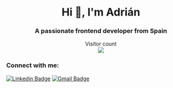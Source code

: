 <h1 align="center">Hi 👋, I'm Adrián</h1>
<h3 align="center">A passionate frontend developer from Spain</h3>

<p align="center"> 
  Visitor count<br>
  <img src="https://profile-counter.glitch.me/rub4l1to/count.svg" />
</p>

<p align="center"> 
<h3 align="left">Connect with me:</h3>

[![Linkedin Badge](https://img.shields.io/badge/LinkedIn-0077B5?style=for-the-badge&logo=linkedin&logoColor=white)](https://www.linkedin.com/in/adrian-p%C3%A9rez-garcia-693b86144/)
[![Gmail Badge](https://img.shields.io/badge/Gmail-D14836?style=for-the-badge&logo=gmail&logoColor=white)](mailto:adrian.perez.garcia2018@gmail.com)
</p>
